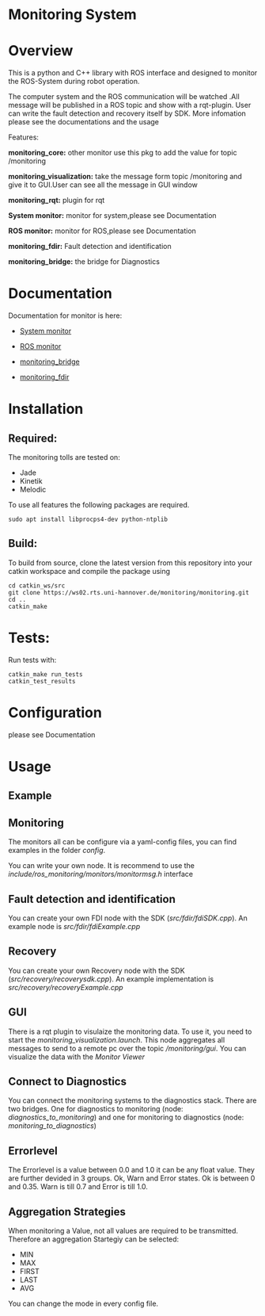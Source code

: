 # Monitoring System

# Overview
This is a python and C++ library with ROS interface and designed to monitor the ROS-System during robot operation.

The computer system and the ROS communication will be watched .All message will be published in a ROS topic and show with a rqt-plugin.
User can write the fault detection and recovery itself by SDK.
More infomation please see the documentations and the usage


Features:

**monitoring_core:** other monitor use this pkg to add the value for topic /monitoring

**monitoring_visualization:** take the message form topic /monitoring and give it to GUI.User can see all the message in GUI window 

**monitoring_rqt:** plugin for rqt

**System monitor:** monitor for system,please see Documentation

**ROS monitor:** monitor for ROS,please see Documentation

**monitoring_fdir:** Fault detection and identification

**monitoring_bridge:** the bridge for Diagnostics

# Documentation

Documentation for monitor is here:

* [System monitor](https://ws02.rts.uni-hannover.de/monitoring/monitoring/tree/master/monitoring_monitors_system)

* [ROS monitor](https://ws02.rts.uni-hannover.de/monitoring/monitoring/tree/master/monitoring_monitors_ros)

* [monitoring_bridge](https://ws02.rts.uni-hannover.de/monitoring/monitoring/tree/master/monitoring_visualization)

* [monitoring_fdir](https://ws02.rts.uni-hannover.de/monitoring/monitoring/tree/master/monitoring_fdir)



# Installation

## Required:

The monitoring tolls are tested on:

- Jade
- Kinetik
- Melodic

To use all features the following packages are required.

    sudo apt install libprocps4-dev python-ntplib

## Build:

To build from source, clone the latest version from this repository into your catkin workspace and compile the package using

    cd catkin_ws/src
    git clone https://ws02.rts.uni-hannover.de/monitoring/monitoring.git
    cd ..
    catkin_make

# Tests:

Run tests with:

    catkin_make run_tests
    catkin_test_results


# Configuration

please see Documentation

# Usage

## Example



## Monitoring
The monitors all can be configure via a yaml-config files, you can find examples in the folder *config*.

You can write your own node. It is recommend to use the *include/ros_monitoring/monitors/monitormsg.h* interface

## Fault detection and identification
You can create your own FDI node with the SDK (*src/fdir/fdiSDK.cpp*). An example node is *src/fdir/fdiExample.cpp*

## Recovery
You can create your own Recovery node with the SDK (*src/recovery/recoverysdk.cpp*). An example implementation is *src/recovery/recoveryExample.cpp*

## GUI
There is a rqt plugin to visulaize the monitoring data. To use it, you need to start the *monitoring_visualization.launch*. This node aggregates all messages to send to a remote pc over the topic */monitoring/gui*. You can visualize the data with the *Monitor Viewer*

## Connect to Diagnostics
You can connect the monitoring systems to the diagnostics stack. There are two bridges. One for diagnostics to monitoring (node: *diagnostics_to_monitoring*) and one for monitoring to diagnostics (node: *monitoring_to_diagnostics*)

## Errorlevel
The Errorlevel is a value between 0.0 and 1.0 it can be any float value. They are further devided in 3 groups. Ok, Warn and Error states. Ok is between 0 and 0.35. Warn is till 0.7 and Error is till 1.0.

## Aggregation Strategies
When monitoring a Value, not all values are required to be transmitted. Therefore an aggregation Startegiy can be selected:

- MIN 
- MAX 
- FIRST
- LAST
- AVG

You can change the mode in every config file.
